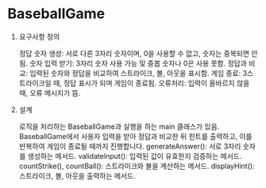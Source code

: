 # BaseballGame
1. 요구사항 정의

    정답 숫자 생성: 서로 다른 3자리 숫자이며, 0을 사용할 수 없고, 숫자는 중복되면 안됨.
    숫자 입력 받기: 3자리 숫자 사용 가능 및 중봅 숫자나 0은 사용 못함.
    정답과 비교: 입력된 숫자와 정답을 비교하여 스트라이크, 볼, 아웃을 표시함.
    게임 종료: 3스트라이크일 때, 정답 표시가 되며 게임이 종료됨.
    오류처리: 입력이 올바르지 않을 때, 오류 메시지가 뜸.

2. 설계

   로직을 처리하는 BaseballGame과 실행을 하는 main 클래스가 있음. BaseballGame에서 사용자 입력을 받아 정답과 비교한 뒤 힌트를 출력하고, 이를 반복하여 게임이 종료될 때까지 진행합니다.
   generateAnswer(): 서로 3자리 숫자를 생성하는 메서드.
   validateInput(): 입력된 값이 유효한지 검증하는 메서드.
   countStrike(), countBall(): 스트라이크와 볼을 계산하는 메서드.
   displayHint(): 스트라이크, 볼, 아웃을 출력하는 메서드.
    
